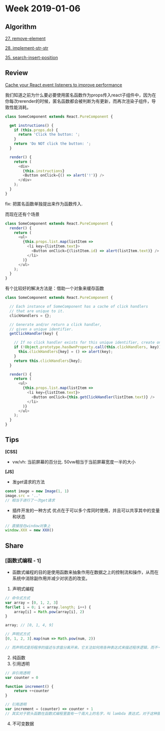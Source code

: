 # Week 2019-01-06

## Algorithm

[27. remove-element](https://leetcode.com/problems/remove-element/description/)

[28. implement-str-str](https://leetcode.com/problems/implement-strstr/description/)

[35. search-insert-position](https://leetcode.com/problems/search-insert-position/description/)

## Review

[Cache your React event listeners to improve performance](https://medium.com/@Charles_Stover/cache-your-react-event-listeners-to-improve-performance-14f635a62e15)

我们知道之前为什么要必要使用匿名函数作为props传入react子组件中，因为在你每次rerender的时候，匿名函数都会被判断为有更新，而再次渲染子组件，导致性能消耗。

```js
class SomeComponent extends React.PureComponent {

  get instructions() {
    if (this.props.do) {
      return 'Click the button: ';
    }
    return 'Do NOT click the button: ';
  }

  render() {
    return (
      <div>
        {this.instructions}
        <Button onClick={() => alert('!')} />
      </div>
    );
  }
}
```

fix: 把匿名函数单独提出来作为函数传入.

而现在还有个场景

```js
class SomeComponent extends React.PureComponent {
  render() {
    return (
      <ul>
        {this.props.list.map(listItem =>
          <li key={listItem.text}>
            <Button onClick={(listItem.id) => alert(listItem.text)} />
          </li>
        )}
      </ul>
    );
  }
}
```

有个比较好的解决方法是：借助一个对象来缓存函数

```js
class SomeComponent extends React.PureComponent {

  // Each instance of SomeComponent has a cache of click handlers
  // that are unique to it.
  clickHandlers = {};

  // Generate and/or return a click handler,
  // given a unique identifier.
  getClickHandler(key) {

    // If no click handler exists for this unique identifier, create one.
    if (!Object.prototype.hasOwnProperty.call(this.clickHandlers, key)) {
      this.clickHandlers[key] = () => alert(key);
    }
    return this.clickHandlers[key];
  }

  render() {
    return (
      <ul>
        {this.props.list.map(listItem =>
          <li key={listItem.text}>
            <Button onClick={this.getClickHandler(listItem.text)} />
          </li>
        )}
      </ul>
    );
  }
}
```

## Tips

**[CSS]**

- vw/vh: 当前屏幕的百分比. 50vw相当于当前屏幕宽度一半的大小

**[JS]**

- 发get请求的方法

```js
const image = new Image(1, 1)
image.src = '..'
// 相当于进行了一次get请求
```

- 插件开发的一种方式
优点在于可以多个库同时使用，并且可以共享其中的变量和状态

```js
// 直接挂在window对象上
window.XXX = new XXX()

```

## Share

### [函数式编程 - 1]

- 函数式编程的目的是使用函数来抽象作用在数据之上的控制流和操作，从而在系统中消除副作用并减少对状态的改变。

1. 声明式编程

```js
// 命令式方式
var array = [0, 1, 2, 3]
for(let i = 0; i < array.length; i++) {
    array[i] = Math.pow(array[i], 2)
}

array; // [0, 1, 4, 9]

// 声明式方式
[0, 1, 2, 3].map(num => Math.pow(num, 2))

// 而声明式是将程序的描述与求值分离开来。它关注如何用各种表达式来描述程序逻辑，而不一定要指明其控制流或状态关系的变化。
```

2. 纯函数
3. 引用透明

```js
// 非引用透明
var counter = 0

function increment() {
    return ++counter
}

// 引用透明
var increment = (counter) => counter + 1
// 其实对于箭头函数在函数式编程里面有一个高大上的名字，叫 lambda 表达式，对于这种匿名函数在学术上就是叫 lambda 表达式，现在在 Java 里面也是支持的。
```

4. 不可变数据